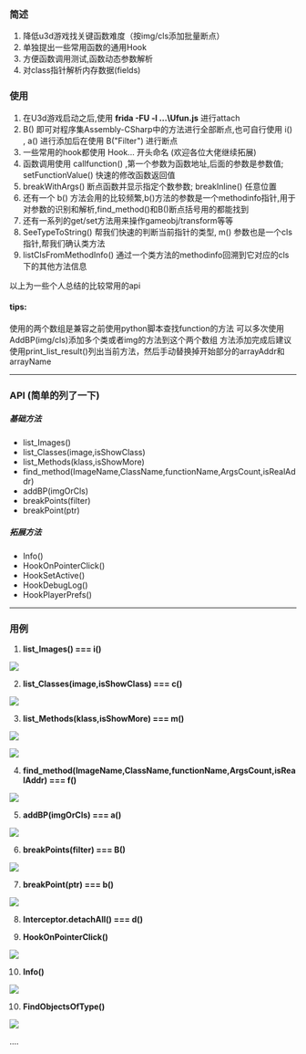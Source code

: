 
### 简述
1. 降低u3d游戏找关键函数难度（按img/cls添加批量断点）
2. 单独提出一些常用函数的通用Hook
3. 方便函数调用测试,函数动态参数解析
4. 对class指针解析内存数据(fields)

### 使用
1. 在U3d游戏启动之后,使用 **frida -FU -l ...\Ufun.js** 进行attach
2. B() 即可对程序集Assembly-CSharp中的方法进行全部断点,也可自行使用 i() , a() 进行添加后在使用 B("Filter") 进行断点
3. 一些常用的hook都使用 Hook... 开头命名 (欢迎各位大佬继续拓展)
4. 函数调用使用 callfunction() ,第一个参数为函数地址,后面的参数是参数值; setFunctionValue() 快速的修改函数返回值
5. breakWithArgs() 断点函数并显示指定个数参数; breakInline() 任意位置
6. 还有一个 b() 方法会用的比较频繁,b()方法的参数是一个methodinfo指针,用于对参数的识别和解析,find_method()和B()断点括号用的都能找到
7. 还有一系列的get/set方法用来操作gameobj/transform等等
8. SeeTypeToString() 帮我们快速的判断当前指针的类型, m() 参数也是一个cls指针,帮我们确认类方法
9. listClsFromMethodInfo() 通过一个类方法的methodinfo回溯到它对应的cls下的其他方法信息
   
以上为一些个人总结的比较常用的api

#### tips:

使用的两个数组是兼容之前使用python脚本查找function的方法
可以多次使用AddBP(img/cls)添加多个类或者img的方法到这个两个数组
方法添加完成后建议使用print_list_result()列出当前方法，然后手动替换掉开始部分的arrayAddr和arrayName

---

### API (简单的列了一下)

##### 基础方法
- list_Images()
- list_Classes(image,isShowClass)
- list_Methods(klass,isShowMore)
- find_method(ImageName,ClassName,functionName,ArgsCount,isRealAddr)
- addBP(imgOrCls)
- breakPoints(filter)
- breakPoint(ptr)
##### 拓展方法
- Info()
- HookOnPointerClick()
- HookSetActive()
- HookDebugLog()
- HookPlayerPrefs()
---

### 用例
1. **list_Images()   ===   i()**
   
![](../imgs/u3d_0.png)

2. **list_Classes(image,isShowClass)   ===   c()**
   
![](../imgs/u3d_1.png)

3. **list_Methods(klass,isShowMore)   ===   m()**
   
![](../imgs/u3d_2.png)

![](../imgs/u3d_3.png)

4. **find_method(ImageName,ClassName,functionName,ArgsCount,isRealAddr)   ===   f()**
   
![](../imgs/u3d_4.png)

5. **addBP(imgOrCls)   ===   a()**
   
![](../imgs/u3d_5.png)

6. **breakPoints(filter)   ===   B()**
   
![](../imgs/u3d_6.png)

7. **breakPoint(ptr)   ===   b()**
   
![](../imgs/u3d_7.png)

8. **Interceptor.detachAll()   ===   d()** 

9. **HookOnPointerClick()**
   
![](../imgs/u3d_8.png)

10. **Info()**
   
![](../imgs/u3d_9.png)

10. **FindObjectsOfType()**
   
![](../imgs/u3d_10.png)

....
